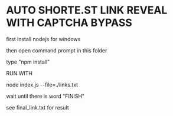 # AUTO SHORTE.ST LINK REVEAL WITH CAPTCHA BYPASS

first install nodejs for windows

then open command prompt in this folder

type "npm install"

RUN WITH
 
 node index.js --file=./links.txt

 wait until there is word "FINISH"

 see final_link.txt for result
